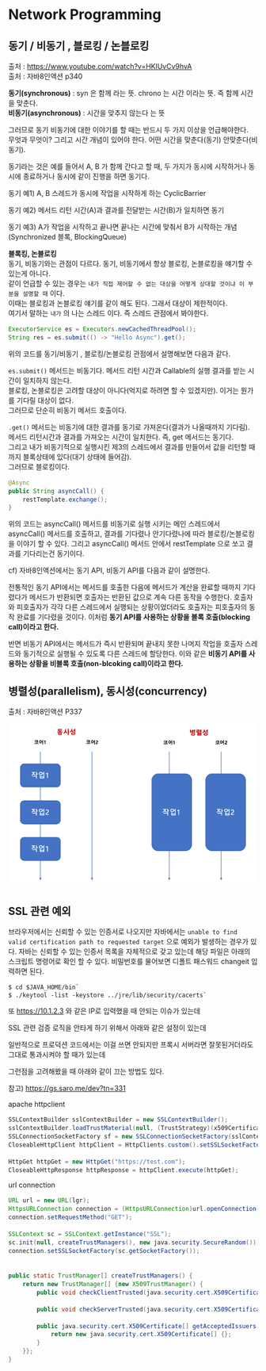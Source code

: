 # Network Programming

## 동기 / 비동기 , 블로킹 / 논블로킹
출처 : https://www.youtube.com/watch?v=HKlUvCv9hvA <br>
출처 : 자바8인액션 p340 <br>

**동기(synchronous)** : syn 은 함께 라는 뜻. chrono 는 시간 이라는 뜻. 즉 함께 시간을 맞춘다. <br>
**비동기(asynchronous)** : 시간을 맞추지 않는다 는 뜻 <br>

그러므로 동기 비동기에 대한 이야기를 할 때는 반드시 두 가지 이상을 언급해야한다. <br>
무엇과 무엇이? 그리고 시간 개념이 있어야 한다. 어떤 시간을 맞춘다(동기) 안맞춘다(비동기). <br>

동기라는 것은 예를 들어서 A, B 가 함께 간다고 할 때,
두 가지가 동시에 시작하거나 동시에 종료하거나 동시에 같이 진행을 하면 동기다.

동기 예1) A, B 스레드가 동시에 작업을 시작하게 하는 CyclicBarrier

동기 예2) 메서드 리턴 시간(A)과 결과를 전달받는 시간(B)가 일치하면 동기

동기 예3) A가 작업을 시작하고 끝나면 끝나는 시간에 맞춰서 B가 시작하는 개념 (Synchronized 블록, BlockingQueue)


**블록킹, 논블로킹** <br>
동기, 비동기와는 관점이 다르다. 동기, 비동기에서 항상 블로킹, 논블로킹을 얘기할 수 있는게 아니다. <br>
같이 언급할 수 있는 경우는 `내가 직접 제어할 수 없는 대상을 어떻게 상대할 것이냐 이 부분을 설명할 때` 이다. <br>
이때는 블로킹과 논블로킹 얘기를 같이 해도 된다. 그래서 대상이 제한적이다. <br>
여기서 말하는 `내가` 의 나는 스레드 이다. 즉 스레드 관점에서 봐야한다. 

```java
ExecutorService es = Executors.newCachedThreadPool();
String res = es.submit(() -> "Hello Async").get();
```

위의 코드를 동기/비동기 , 블로킹/논블로킹 관점에서 설명해보면 다음과 같다.

`es.submit()` 메서드는 비동기다. 메서드 리턴 시간과 Callable의 실행 결과를 받는 시간이 일치하지 않는다. <br>
블로킹, 논블로킹은 고려할 대상이 아니다(억지로 하려면 할 수 있겠지만). 이거는 뭔가를 기다릴 대상이 없다. <br>
그러므로 단순히 비동기 메서드 호출이다. <br>

`.get()` 메서드는 비동기에 대한 결과를 동기로 가져온다(결과가 나올때까지 기다림). <br>
메서드 리턴시간과 결과를 가져오는 시간이 일치한다. 즉, get 메서드는 동기다. <br>
그리고 내가 비동기적으로 실행시킨 제3의 스레드에서 결과를 만들어서 값을 리턴할 때까지 블록상태에 있다(대기 상태에 들어감). <br>
그러므로 블로킹이다. <br>

```java
@Async
public String asyncCall() {
    restTemplate.exchange();
}
```

위의 코드는 asyncCall() 메서드를 비동기로 실행 시키는 메인 스레드에서 
asyncCall() 메서드를 호출하고, 결과를 기다렸나 안기다렸나에 따라 블로킹/논블로킹을 이야기 할 수 있다.
그리고 asyncCall() 메서드 안에서 restTemplate 으로 쏘고 결과를 기다리는건 동기이다.



cf) 자바8인액션에서는 동기 API, 비동기 API를 다음과 같이 설명한다.

전통적인 동기 API에서는 메서드를 호출한 다음에 메서드가 계산을 완료할 때까지 기다렸다가 메서드가 반환되면 호출자는 반환된 값으로 계속 다른 동작을 수행한다.
호출자와 피호출자가 각각 다른 스레드에서 실행되는 상황이었더라도 호출자는 피호출자의 동작 완료를 기다렸을 것이다. 이처럼 **동기 API를 사용하는 상황을
블록 호출(blocking call)이라고 한다.**

반면 비동기 API에서는 메서드가 즉시 반환되며 끝내지 못한 나머지 작업을 호출자 스레드와 동기적으로 실행될 수 있도록 다른 스레드에 할당한다.
이와 같은 **비동기 API를 사용하는 상황을 비블록 호출(non-blcoking call)이라고 한다.**


## 병렬성(parallelism), 동시성(concurrency)
출처 : 자바8인액션 P337

![](/assets/network-programming1.png)

## SSL 관련 예외

브라우저에서는 신뢰할 수 있는 인증서로 나오지만 자바에서는 `unable to find valid certification path to requested target`
으로 예외가 발생하는 경우가 있다. 자바는 신뢰할 수 있는 인증서 목록을 자체적으로 갖고 있는데 해당 파일은 아래의 스크립트 명령어로 확인 할 수 있다.
비밀번호를 물어보면 디폴트 패스워드 changeit 입력하면 된다.
```
$ cd $JAVA_HOME/bin` 
$ ./keytool -list -keystore ../jre/lib/security/cacerts`
```


또 https://10.1.2.3 와 같은 IP로 입력했을 때 안되는 이슈가 있는데 

SSL 관련 검증 로직을 안타게 하기 위해서 아래와 같은 설정이 있는데

일반적으로 프로덕션 코드에서는 이걸 쓰면 안되지만 프록시 서버라면 잘못된거더라도 그대로 통과시켜야 할 때가 있는데

그런점을 고려해봤을 때 아래와 같이 끄는 방법도 있다. 

참고) https://gs.saro.me/dev?tn=331

apache httpclient

```java
SSLContextBuilder sslContextBuilder = new SSLContextBuilder();
sslContextBuilder.loadTrustMaterial(null, (TrustStrategy)(x509Certificates, s) -> true);
SSLConnectionSocketFactory sf = new SSLConnectionSocketFactory(sslContextBuilder.build(), new NoopHostnameVerifier());
CloseableHttpClient httpClient = HttpClients.custom().setSSLSocketFactory(sf).build();

HttpGet httpGet = new HttpGet("https://test.com");
CloseableHttpResponse httpResponse = httpClient.execute(httpGet);
```

url connection

```java
URL url = new URL(lgr);
HttpsURLConnection connection = (HttpsURLConnection)url.openConnection();
connection.setRequestMethod("GET");

SSLContext sc = SSLContext.getInstance("SSL");
sc.init(null, createTrustManagers(), new java.security.SecureRandom());
connection.setSSLSocketFactory(sc.getSocketFactory());


public static TrustManager[] createTrustManagers() {
	return new TrustManager[] {new X509TrustManager() {
		public void checkClientTrusted(java.security.cert.X509Certificate[] x509Certificates, String s) {}

		public void checkServerTrusted(java.security.cert.X509Certificate[] x509Certificates, String s) {}

		public java.security.cert.X509Certificate[] getAcceptedIssuers() {
			return new java.security.cert.X509Certificate[] {};
		}
	}};
}
```